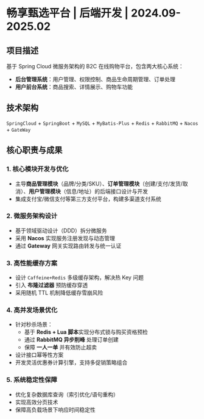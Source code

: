 # 畅享甄选平台 | 后端开发 | 2024.09-2025.02

## 项目描述
基于 Spring Cloud 微服务架构的 B2C 在线购物平台，包含两大核心系统：
- ​**后台管理系统**​：用户管理、权限控制、商品生命周期管理、订单处理
- ​**用户前台系统**​：商品搜索、详情展示、购物车功能

## 技术架构
`SpringCloud` + `SpringBoot` + `MySQL` + `MyBatis-Plus` + `Redis` + `RabbitMQ` + `Nacos` + `GateWay`

## 核心职责与成果
### 1. 核心模块开发与优化
- 主导 ​**商品管理模块**​（品牌/分类/SKU）、**订单管理模块**​（创建/支付/发货/取消）、**用户管理模块**​（信息/地址）的后端接口设计与开发
- 集成支付宝/微信支付等第三方支付平台，构建多渠道支付系统

### 2. 微服务架构设计
- 基于领域驱动设计（DDD）拆分微服务
- 采用 ​**Nacos**​ 实现服务注册发现与动态管理
- 通过 ​**Gateway**​ 网关实现路由转发与统一认证

### 3. 高性能缓存方案
- 设计 `Caffeine+Redis` 多级缓存架构，解决热 Key 问题
- 引入 ​**布隆过滤器**​ 预防缓存穿透
- 采用随机 TTL 机制降低缓存雪崩风险

### 4. 高并发场景优化
- 针对秒杀场景：
  - 基于 ​**Redis + Lua 脚本**​ 实现分布式锁与购买资格预检
  - 通过 ​**RabbitMQ 异步削峰**​ 处理订单创建
  - 保障 ​**一人一单**​ 并有效防止超卖
- 设计接口幂等性方案
- 开发灵活优惠券计算引擎，支持多促销策略组合

### 5. 系统稳定性保障
- 优化复杂数据库查询（索引优化/语句重构）
- 实现高效分页技术
- 保障高负载场景下响应时间稳定性
